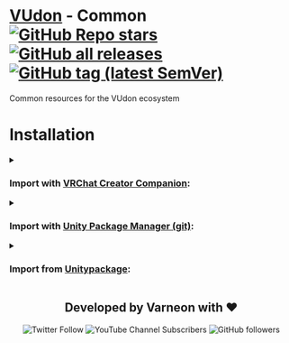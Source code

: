 <div>

# [VUdon](https://github.com/Varneon/VUdon) - Common [![GitHub Repo stars](https://img.shields.io/github/stars/Varneon/VUdon-Common?style=flat&label=Stars)](https://github.com/Varneon/VUdon-Common/stargazers) [![GitHub all releases](https://img.shields.io/github/downloads/Varneon/VUdon-Common/total?color=blue&label=Downloads&style=flat)](https://github.com/Varneon/VUdon-Common/releases) [![GitHub tag (latest SemVer)](https://img.shields.io/github/v/tag/Varneon/VUdon-Common?color=blue&label=Release&sort=semver&style=flat)](https://github.com/Varneon/VUdon-Common/releases/latest)

</div>

Common resources for the VUdon ecosystem

# Installation

<details><summary>

### Import with [VRChat Creator Companion](https://vcc.docs.vrchat.com/vpm/packages#user-packages):</summary>

> 1. Download `com.varneon.vudon.common.zip` from [here](https://github.com/Varneon/VUdon-Common/releases/latest)
> 2. Unpack the .zip somewhere
> 3. In VRChat Creator Companion, navigate to `Settings` > `User Packages` > `Add`
> 4. Navigate to the unpacked folder, `com.varneon.vudon.common` and click `Select Folder`
> 5. `VUdon - Common` should now be visible under `Local User Packages` in the project view in VRChat Creator Companion
> 6. Click `Add`

</details><details><summary>

### Import with [Unity Package Manager (git)](https://docs.unity3d.com/2019.4/Documentation/Manual/upm-ui-giturl.html):</summary>

> 1. In the Unity toolbar, select `Window` > `Package Manager` > `[+]` > `Add package from git URL...` 
> 2. Copy and paste the following link into the URL input field: <pre lang="md">https://github.com/Varneon/VUdon-Common.git?path=/Packages/com.varneon.vudon.common</pre>

</details><details><summary>

### Import from [Unitypackage](https://docs.unity3d.com/2019.4/Documentation/Manual/AssetPackagesImport.html):</summary>

> 1. Download latest `com.varneon.vudon.common.unitypackage` from [here](https://github.com/Varneon/VUdon-Common/releases/latest)
> 2. Import the downloaded .unitypackage into your Unity project

</details>

<div align="center">

## Developed by Varneon with :hearts:

![Twitter Follow](https://img.shields.io/twitter/follow/Varneon?color=%231c9cea&label=%40Varneon&logo=Twitter&style=for-the-badge)
![YouTube Channel Subscribers](https://img.shields.io/youtube/channel/subscribers/UCKTxeXy7gyaxr-YA9qGWOYg?color=%23FF0000&label=Varneon&logo=YouTube&style=for-the-badge)
![GitHub followers](https://img.shields.io/github/followers/Varneon?color=%23303030&label=Varneon&logo=GitHub&style=for-the-badge)

</div>
